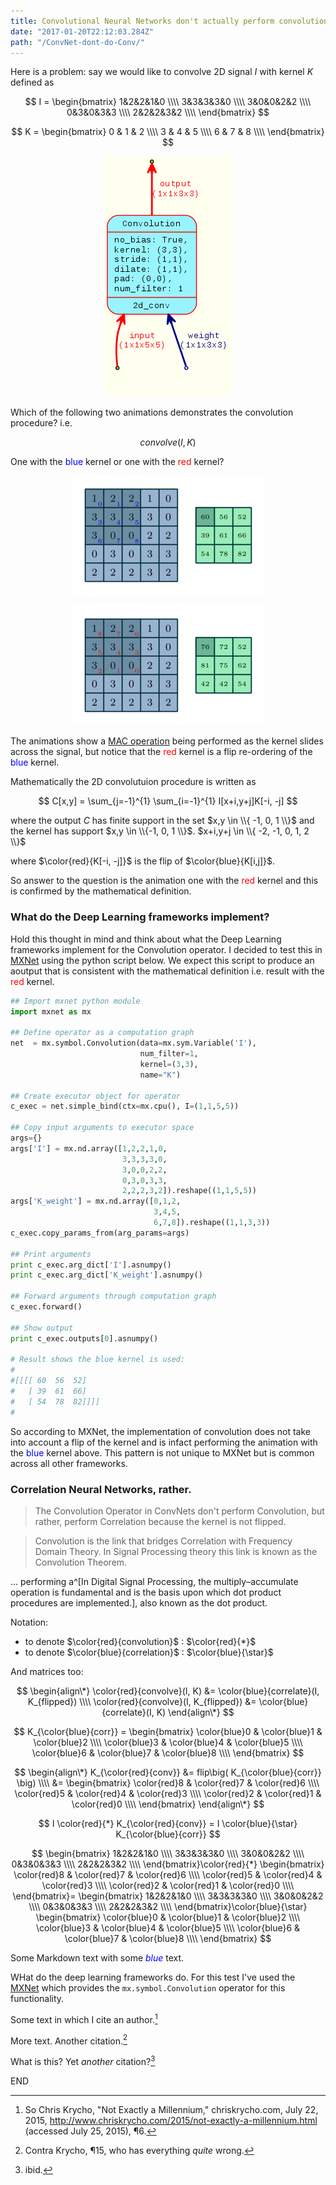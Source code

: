```yaml
---
title: Convolutional Neural Networks don't actually perform convolution.
date: "2017-01-20T22:12:03.284Z"
path: "/ConvNet-dont-do-Conv/"
---
```


Here is a problem: say we would like to convolve 2D signal $I$ with kernel $K$ defined as

$$
I = 
 \begin{bmatrix}
  1&2&2&1&0 \\\\
  3&3&3&3&0 \\\\
  3&0&0&2&2 \\\\
  0&3&0&3&3 \\\\
  2&2&2&3&2 \\\\
 \end{bmatrix}
$$

$$
K = 
 \begin{bmatrix}
  0 & 1 & 2 \\\\
  3 & 4 & 5 \\\\
  6 & 7 & 8  \\\\
 \end{bmatrix}
$$


<p align="center">
  <img src="./conv2d.png">
</p>

Which of the following two animations demonstrates the convolution procedure? i.e.  

$$
  convolve(I, K)
$$

One with the <span style="color:blue"> blue </span>kernel or one with the <span style="color:red"> red </span> kernel?

<p align="center">
  <img src="./corr_numerical_no_padding_no_strides.gif">
</p>

<p align="center">
  <img src="./conv_numerical_no_padding_no_strides.gif">
</p>


The animations show a [MAC operation](https://en.wikipedia.org/wiki/Multiply%E2%80%93accumulate_operation) being performed as the kernel slides across the signal, but notice that the <span style="color:red"> red </span>kernel is a flip re-ordering of the <span style="color:blue"> blue </span>kernel. 

Mathematically the 2D convolutuion procedure is written as

$$
C[x,y] = \sum_{j=-1}^{1} \sum_{i=-1}^{1} I[x+i,y+j]K[-i, -j]
$$


where the output $C$ has finite support in the set $x,y \in \\{ -1, 0, 1 \\}$ and the kernel has support $x,y \in \\{-1, 0, 1 \\}$. $x+i,y+j \in \\{ -2, -1, 0, 1, 2 \\}$

where $\color{red}{K[-i, -j]}$ is the flip of $\color{blue}{K[i,j]}$.


So answer to the question is the animation one with the <span style="color:red"> red </span>kernel and this is confirmed by the mathematical definition.


### What do the Deep Learning frameworks implement?


Hold this thought in mind and think about what the Deep Learning frameworks implement for the Convolution operator.  I decided to test this in [MXNet](http://mxnet.io) using the python script below.  We expect this script to produce an aoutput that is consistent with the mathematical definition i.e. result with the <span style="color:red"> red </span>kernel.



```python
## Import mxnet python module
import mxnet as mx

## Define operator as a computation graph
net  = mx.symbol.Convolution(data=mx.sym.Variable('I'), 
                             num_filter=1, 
                             kernel=(3,3), 
                             name="K")

## Create executor object for operator
c_exec = net.simple_bind(ctx=mx.cpu(), I=(1,1,5,5))

## Copy input arguments to executor space
args={}
args['I'] = mx.nd.array([1,2,2,1,0,
                         3,3,3,3,0,
                         3,0,0,2,2,
                         0,3,0,3,3,
                         2,2,2,3,2]).reshape((1,1,5,5))
args['K_weight'] = mx.nd.array([0,1,2,
                                3,4,5,
                                6,7,8]).reshape((1,1,3,3))
c_exec.copy_params_from(arg_params=args)

## Print arguments
print c_exec.arg_dict['I'].asnumpy()
print c_exec.arg_dict['K_weight'].asnumpy()

## Forward arguments through computation graph
c_exec.forward()

## Show output
print c_exec.outputs[0].asnumpy()

# Result shows the blue kernel is used:
#
#[[[[ 60  56  52]
#   [ 39  61  66]
#   [ 54  78  82]]]]
#
```

So according to MXNet, the implementation of convolution does not take into account a flip of the kernel and is infact performing the animation with the <span style="color:blue"> blue </span>kernel above.  This pattern is not unique to MXNet but is common across all other frameworks.




### Correlation Neural Networks, rather.



> The Convolution Operator in ConvNets don't perform Convolution, but rather, perform Correlation because the kernel is not flipped.




> Convolution is the link that bridges Correlation with Frequency Domain Theory.  In Signal Processing theory this link is known as the Convolution Theorem.





... performing a^[In Digital Signal Processing, the multiply–accumulate operation is fundamental and is the basis upon which dot product procedures are implemented.], also known as the dot product.  



Notation:
* to denote $\color{red}{convolution}$ : $\color{red}{*}$
* to denote $\color{blue}{correlation}$ : $\color{blue}{\star}$


And matrices too:




$$
  \begin{align\*}
    \color{red}{convolve}(I, K) &=  \color{blue}{correlate}(I, K_{flipped}) \\\\
    \color{red}{convolve}(I, K_{flipped}) &=  \color{blue}{correlate}(I, K)
  \end{align\*}
$$



$$
K_{\color{blue}{corr}} = 
 \begin{bmatrix}
  \color{blue}0 & \color{blue}1 & \color{blue}2 \\\\
  \color{blue}3 & \color{blue}4 & \color{blue}5 \\\\
  \color{blue}6 & \color{blue}7 & \color{blue}8  \\\\
 \end{bmatrix}
$$

$$
\begin{align\*}
K_{\color{red}{conv}} &= flip\big( K_{\color{blue}{corr}} \big) \\\\
                      &= 
 \begin{bmatrix}
  \color{red}8 & \color{red}7 & \color{red}6 \\\\
  \color{red}5 & \color{red}4 & \color{red}3 \\\\
  \color{red}2 & \color{red}1 & \color{red}0  \\\\
 \end{bmatrix}
\end{align\*}
$$




$$
I \color{red}{*} K_{\color{red}{conv}} =  I \color{blue}{\star} K_{\color{blue}{corr}}
$$


$$
 \begin{bmatrix}
  1&2&2&1&0 \\\\
  3&3&3&3&0 \\\\
  3&0&0&2&2 \\\\
  0&3&0&3&3 \\\\
  2&2&2&3&2 \\\\
 \end{bmatrix}\color{red}{*}
 \begin{bmatrix}
  \color{red}8 & \color{red}7 & \color{red}6 \\\\
  \color{red}5 & \color{red}4 & \color{red}3 \\\\
  \color{red}2 & \color{red}1 & \color{red}0  \\\\
 \end{bmatrix}=
 \begin{bmatrix}
  1&2&2&1&0 \\\\
  3&3&3&3&0 \\\\
  3&0&0&2&2 \\\\
  0&3&0&3&3 \\\\
  2&2&2&3&2 \\\\
 \end{bmatrix}\color{blue}{\star}
 \begin{bmatrix}
  \color{blue}0 & \color{blue}1 & \color{blue}2 \\\\
  \color{blue}3 & \color{blue}4 & \color{blue}5 \\\\
  \color{blue}6 & \color{blue}7 & \color{blue}8  \\\\
 \end{bmatrix}
$$




Some Markdown text with some <span style="color:blue"> *blue* </span>text.

WHat do the deep learning frameworks do.  For this test I've used the [MXNet](http://mxnet.io/) which provides the `mx.symbol.Convolution` operator for this functionality.



Some text in which I cite an author.[^fn1]

More text. Another citation.[^fn2]

What is this? Yet *another* citation?[^fn3]

[^fn1]: So Chris Krycho, "Not Exactly a Millennium," chriskrycho.com, July 22,
    2015, http://www.chriskrycho.com/2015/not-exactly-a-millennium.html
    (accessed July 25, 2015), ¶6.

[^fn2]: Contra Krycho, ¶15, who has everything *quite* wrong.

[^fn3]: ibid.



END